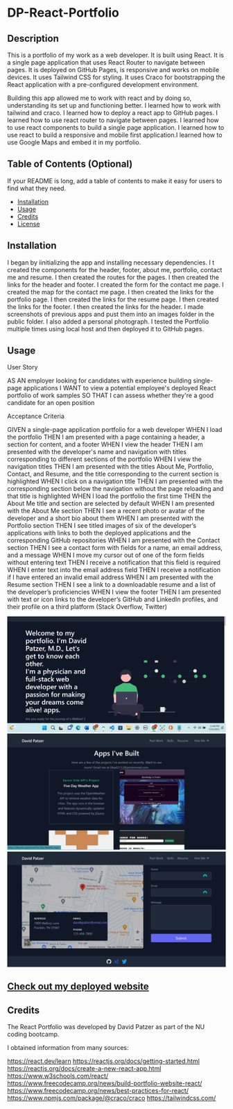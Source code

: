 # DP-React-Portfolio

## Description

This is a portfolio of my work as a web developer. It is built using React. It is a single page application that uses React Router to navigate between pages. It is deployed on GitHub Pages, is responsive and works on mobile devices. It uses Tailwind CSS for styling. It uses Craco for bootstrapping the React application with a pre-configured development environment.

Building this app allowed me to work with react and by doing so, understanding its set up and functioning better. I learned how to work with tailwind and craco. I learned how to deploy a react app to GitHub pages. I learned how to use react router to navigate between pages. I learned how to use react components to build a single page application. I learned how to use react to build a responsive and mobile first application.I learned how to use Google Maps and embed it in my portfolio.

## Table of Contents (Optional)

If your README is long, add a table of contents to make it easy for users to find what they need.

- [Installation](#installation)
- [Usage](#usage)
- [Credits](#credits)
- [License](#license)

## Installation
I began by iinitializing the app and installing necessary dependencies. I t created the components for the header, footer, about me, portfolio, contact me and resume.  I then created the routes for the pages. I then created the links for the header and footer. I created the form for the contact me page. I created the map for the contact me page. I then created the links for the portfolio page. I then created the links for the resume page. I then created the links for the footer. I then created the links for the header. I made screenshots of previous apps and pust them into an images folder in the public folder. I also added a personal photograph. I tested the Portfolio multiple times using local host and then deployed it to GitHub pages.


## Usage


User Story

AS AN employer looking for candidates with experience building single-page applications
I WANT to view a potential employee's deployed React portfolio of work samples
SO THAT I can assess whether they're a good candidate for an open position

Acceptance Criteria

GIVEN a single-page application portfolio for a web developer
WHEN I load the portfolio
THEN I am presented with a page containing a header, a section for content, and a footer
WHEN I view the header
THEN I am presented with the developer's name and navigation with titles corresponding to different sections of the portfolio
WHEN I view the navigation titles
THEN I am presented with the titles About Me, Portfolio, Contact, and Resume, and the title corresponding to the current section is highlighted
WHEN I click on a navigation title
THEN I am presented with the corresponding section below the navigation without the page reloading and that title is highlighted
WHEN I load the portfolio the first time
THEN the About Me title and section are selected by default
WHEN I am presented with the About Me section
THEN I see a recent photo or avatar of the developer and a short bio about them
WHEN I am presented with the Portfolio section
THEN I see titled images of six of the developer’s applications with links to both the deployed applications and the corresponding GitHub repositories
WHEN I am presented with the Contact section
THEN I see a contact form with fields for a name, an email address, and a message
WHEN I move my cursor out of one of the form fields without entering text
THEN I receive a notification that this field is required
WHEN I enter text into the email address field
THEN I receive a notification if I have entered an invalid email address
WHEN I am presented with the Resume section
THEN I see a link to a downloadable resume and a list of the developer’s proficiencies
WHEN I view the footer
THEN I am presented with text or icon links to the developer’s GitHub and LinkedIn profiles, and 
their profile on a third platform (Stack Overflow, Twitter)



![Screenshot React Portfolio Top of Site](https://github.com/dkpatzer/DavidP-React-Portfolio/raw/main/public/images/Screenshot%20React%20Portfolio%20Top%20of%20Site.png)
![Screenshot React Portfolio Projects](https://github.com/dkpatzer/DavidP-React-Portfolio/raw/main/public/images/Screenshot%20React%20Portfolio%20Projects.png)
![Screenshot React Portfolio Map and Contact Me](https://github.com/dkpatzer/DavidP-React-Portfolio/raw/main/public/images/Screenshot%20React%20Portfolio%20Map%20and%20Contact%20Me.png)

## [Check out my deployed website](https://dkpatzer.github.io/DavidP-React-Portfolio/)

## Credits
The React Portfolio was developed by David Patzer as part of the NU coding bootcamp. 

I obtained information from many sources: 

https://react.dev/learn
https://reactjs.org/docs/getting-started.html
https://reactjs.org/docs/create-a-new-react-app.html
https://www.w3schools.com/react/
https://www.freecodecamp.org/news/build-portfolio-website-react/
https://www.freecodecamp.org/news/best-practices-for-react/
https://www.npmjs.com/package/@craco/craco
https://tailwindcss.com/





